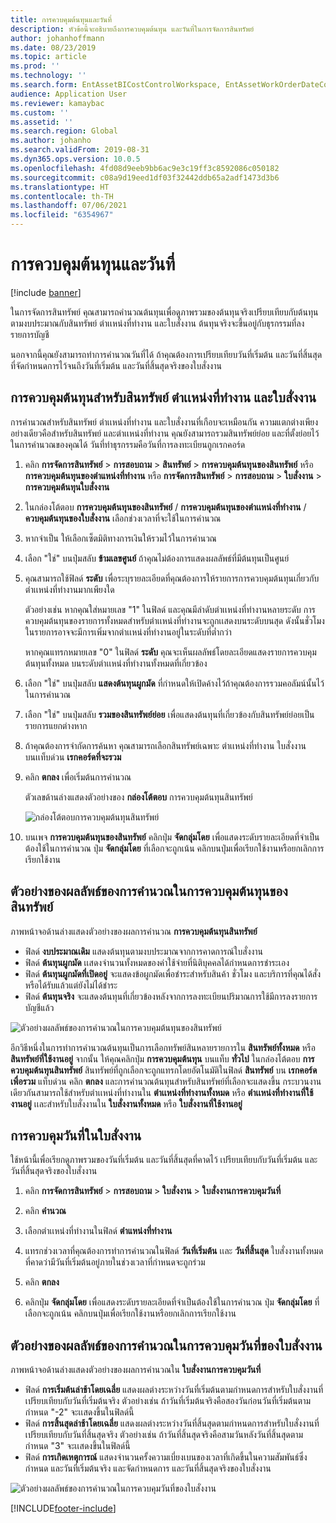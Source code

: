 ```yaml
---
title: การควบคุมต้นทุนและวันที่
description: หัวข้อนี้จะอธิบายถึงการควบคุมต้นทุน และวันที่ในการจัดการสินทรัพย์
author: johanhoffmann
ms.date: 08/23/2019
ms.topic: article
ms.prod: ''
ms.technology: ''
ms.search.form: EntAssetBICostControlWorkspace, EntAssetWorkOrderDateControl, EntAssetWorkOrderForecastCostInfoPart, EntAssetMaintenanceCostTrans, EntAssetWorkOrderDateControlCalcDialog, EntAssetCostControl, EntAssetCostObjectCalendar, EntAssetWorkOrderCostInfoPart
audience: Application User
ms.reviewer: kamaybac
ms.custom: ''
ms.assetid: ''
ms.search.region: Global
ms.author: johanho
ms.search.validFrom: 2019-08-31
ms.dyn365.ops.version: 10.0.5
ms.openlocfilehash: 4fd08d9eeb9bb6ac9e3c19ff3c8592086c050182
ms.sourcegitcommit: c08a9d19eed1df03f32442ddb65a2adf1473d3b6
ms.translationtype: HT
ms.contentlocale: th-TH
ms.lasthandoff: 07/06/2021
ms.locfileid: "6354967"
---
```

# <a name="cost-and-date-control"></a>การควบคุมต้นทุนและวันที่

[!include [banner](../../includes/banner.md)]

ในการจัดการสินทรัพย์ คุณสามารถคำนวณต้นทุนเพื่อดูภาพรวมของต้นทุนจริงเปรียบเทียบกับต้นทุนตามงบประมาณกับสินทรัพย์ ตำเเหน่งที่ทำงาน และใบสั่งงาน ต้นทุนจริงจะขึ้นอยู่กับธุรกรรมที่ลงรายการบัญชี

นอกจากนี้คุณยังสามารถทำการคำนวณวันที่ได้ ถ้าคุณต้องการเปรียบเทียบวันที่เริ่มต้น และวันที่สิ้นสุดที่จัดกำหนดการไว้จนถึงวันที่เริ่มต้น และวันที่สิ้นสุดจริงของใบสั่งงาน

## <a name="cost-control-for-assets-functional-locations-and-work-orders"></a>การควบคุมต้นทุนสำหรับสินทรัพย์ ตำเเหน่งที่ทำงาน และใบสั่งงาน

การคำนวณสำหรับสินทรัพย์ ตำเเหน่งที่ทำงาน และใบสั่งงานที่เกือบจะเหมือนกัน ความแตกต่างเพียงอย่างเดียวคือสำหรับสินทรัพย์ และตำเเหน่งที่ทำงาน คุณยังสามารถรวมสินทรัพย์ย่อย และที่ตั้งย่อยไว้ในการคำนวณของคุณได้ วันที่ทำธุรกรรมคือวันที่การลงทะเบียนถูกเรกคอร์ด

1. คลิก **การจัดการสินทรัพย์** > **การสอบถาม** > **สินทรัพย์** > **การควบคุมต้นทุนของสินทรัพย์** หรือ **การควบคุมต้นทุนของตำแหน่งที่ทำงาน** หรือ **การจัดการสินทรัพย์** > **การสอบถาม** > **ใบสั่งงาน** > **การควบคุมต้นทุนใบสั่งงาน**

2. ในกล่องโต้ตอบ **การควบคุมต้นทุนของสินทรัพย์** / **การควบคุมต้นทุนของตำเเหน่งที่ทำงาน** / **ควบคุมต้นทุนของใบสั่งงาน** เลือกช่วงเวลาที่จะใช้ในการคำนวณ

3. หากจำเป็น ให้เลือกเซ็ตมิติทางการเงินให้รวมไว้ในการคำนวณ

4. เลือก "ใช่" บนปุ่มสลับ **ข้ามเลขศูนย์** ถ้าคุณไม่ต้องการแสดงผลลัพธ์ที่มีต้นทุนเป็นศูนย์

5. คุณสามารถใช้ฟิลด์ **ระดับ** เพื่อระบุรายละเอียดที่คุณต้องการให้รายการการควบคุมต้นทุนเกี่ยวกับตำเเหน่งที่ทำงานมากเพียงใด 

    ตัวอย่างเช่น หากคุณใส่หมายเลข "1" ในฟิลด์ และคุณมีลำดับตำเเหน่งที่ทำงานหลายระดับ การควบคุมต้นทุนของรายการทั้งหมดสำหรับตำเเหน่งที่ทำงานจะถูกเเสดงบนระดับบนสุด ดังนั้นชั่วโมงในรายการอาจจะมีการเพิ่มจากตำเเหน่งที่ทำงานอยู่ในระดับที่ต่ำกว่า

    หากคุณแทรกหมายเลข "0" ในฟิลด์ **ระดับ** คุณจะเห็นผลลัพธ์โดยละเอียดแสดงรายการควบคุมต้นทุนทั้งหมด บนระดับตำเเหน่งที่ทำงานทั้งหมดที่เกี่ยวข้อง

6. เลือก "ใช่" บนปุ่มสลับ **แสดงต้นทุนผูกมัด** ที่กำหนดให้เปิดค้างไว้ถ้าคุณต้องการรวมคอลัมน์นั้นไว้ในการคำนวณ

7. เลือก "ใช่" บนปุ่มสลับ **รวมของสินทรัพย์ย่อย** เพื่อแสดงต้นทุนที่เกี่ยวข้องกับสินทรัพย์ย่อยเป็นรายการแยกต่างหาก

8. ถ้าคุณต้องการจำกัดการค้นหา คุณสามารถเลือกสินทรัพย์เฉพาะ ตำเเหน่งที่ทำงาน ใบสั่งงาน บนเเท็บด่วน **เรกคอร์ดที่จะรวม**

9. คลิก **ตกลง** เพื่อเริ่มต้นการคำนวณ

    ตัวเลขด้านล่างแสดงตัวอย่างของ **กล่องโต้ตอบ** การควบคุมต้นทุนสินทรัพย์

    ![กล่องโต้ตอบการควบคุมต้นทุนสินทรัพย์](media/01-controlling-and-reporting.png)

10. บนเพจ **การควบคุมต้นทุนของสินทรัพย์** คลิกปุ่ม **จัดกลุ่มโดย** เพื่อแสดงระดับรายละเอียดที่จำเป็นต้องใช้ในการคำนวณ ปุ่ม **จัดกลุ่มโดย** ที่เลือกจะถูกเน้น คลิกบนปุ่มเพื่อเรียกใช้งานหรือยกเลิกการเรียกใช้งาน

## <a name="example-of-calculation-results-in-asset-cost-control"></a>ตัวอย่างของผลลัพธ์ของการคำนวณในการควบคุมต้นทุนของสินทรัพย์

ภาพหน้าจอด้านล่างแสดงตัวอย่างของผลการคำนวณ **การควบคุมต้นทุนสินทรัพย์**

- ฟิลด์ **งบประมาณเดิม** แสดงต้นทุนตามงบประมาณจากการคาดการณ์ใบสั่งงาน 
- ฟิลด์ **ต้นทุนผูกมัด** เเสดงจำนวนทั้งหมดของค่าใช้จ่ายที่นิติบุคคลได้กำหนดการชำระเอง 
- ฟิลด์ **ต้นทุนผูกมัดที่เปิดอยู่** จะแสดงข้อผูกมัดเพื่อชำระสำหรับสินค้า ชั่วโมง และบริการที่คุณได้สั่งหรือได้รับแล้วแต่ยังไม่ได้ชำระ 
- ฟิลด์ **ต้นทุนจริง** จะแสดงต้นทุนที่เกี่ยวข้องหลังจากการลงทะเบียนปริมาณการใช้มีการลงรายการบัญชีแล้ว

![ตัวอย่างผลลัพธ์ของการคำนวณในการควบคุมต้นทุนของสินทรัพย์](media/02-controlling-and-reporting.png)

อีกวิธีหนึ่งในการทำการคำนวณต้นทุนเป็นการเลือกทรัพย์สินหลายรายการใน **สินทรัพย์ทั้งหมด** หรือ **สินทรัพย์ที่ใช้งานอยู่** จากนั้น ให้คุณคลิกปุ่ม **การควบคุมต้นทุน** บนแท็บ **ทั่วไป** ในกล่องโต้ตอบ **การควบคุมต้นทุนสินทรัพย์** สินทรัพย์ที่ถูกเลือกจะถูกแทรกโดยอัตโนมัติในฟิลด์ **สินทรัพย์** บน **เรกคอร์ดเพื่อรวม** แท็บด่วน คลิก **ตกลง** และการคำนวณต้นทุนสำหรับสินทรัพย์ที่เลือกจะแสดงขึ้น กระบวนงานเดียวกันสามารถใช้สำหรับตำเเหน่งที่ทำงานใน **ตำเเหน่งที่ทำงานทั้งหมด** หรือ **ตำเเหน่งที่ทำงานที่ใช้งานอยู่** เเละสำหรับใบสั่งงานใน **ใบสั่งงานทั้งหมด** หรือ **ใบสั่งงานที่ใช้งานอยู่**

## <a name="work-order-date-control"></a>การควบคุมวันที่ในใบสั่งงาน

ใช้หน้านี้เพื่อเรียกดูภาพรวมของวันที่เริ่มต้น และวันที่สิ้นสุดที่คาดไว้ เปรียบเทียบกับวันที่เริ่มต้น และวันที่สิ้นสุดจริงของใบสั่งงาน

1. คลิก **การจัดการสินทรัพย์** > **การสอบถาม** > **ใบสั่งงาน** > **ใบสั่งงานการควบคุมวันที่**

2. คลิก **คำนวณ**

3. เลือกตำเเหน่งที่ทำงานในฟิลด์ **ตำแหน่งที่ทำงาน** 

4. แทรกช่วงเวลาที่คุณต้องการทำการคำนวณในฟิลด์ **วันที่เริ่มต้น** เเละ **วันที่สิ้นสุด** ใบสั่งงานทั้งหมดที่คาดว่ามีวันที่เริ่มต้นอยู่ภายในช่วงเวลาที่กำหนดจะถูกร่วม

5. คลิก **ตกลง**

6. คลิกปุ่ม **จัดกลุ่มโดย** เพื่อแสดงระดับรายละเอียดที่จำเป็นต้องใช้ในการคำนวณ ปุ่ม **จัดกลุ่มโดย** ที่เลือกจะถูกเน้น คลิกบนปุ่มเพื่อเรียกใช้งานหรือยกเลิกการเรียกใช้งาน

## <a name="example-of-calculation-results-in-work-order-date-control"></a>ตัวอย่างของผลลัพธ์ของการคำนวณในการควบคุมวันที่ของใบสั่งงาน

ภาพหน้าจอด้านล่างแสดงตัวอย่างของผลการคำนวณใน **ใบสั่งงานการควบคุมวันที่**

- ฟิลด์ **การเริ่มต้นล่าช้าโดยเฉลี่ย** แสดงผลต่างระหว่างวันที่เริ่มต้นตามกำหนดการสำหรับใบสั่งงานที่เปรียบเทียบกับวันที่เริ่มต้นจริง ตัวอย่างเช่น ถ้าวันที่เริ่มต้นจริงคือสองวันก่อนวันที่เริ่มต้นตามกำหนด "-2" จะเเสดงขึ้นในฟิลด์นี้  
- ฟิลด์ **การสิ้นสุดล่าช้าโดยเฉลี่ย** แสดงผลต่างระหว่างวันที่สิ้นสุดตามกำหนดการสำหรับใบสั่งงานที่เปรียบเทียบกับวันที่สิ้นสุดจริง ตัวอย่างเช่น ถ้าวันที่สิ้นสุดจริงคือสามวันหลังวันที่สิ้นสุดตามกำหนด "3" จะเเสดงขึ้นในฟิลด์นี้  
- ฟิลด์ **การเกิดเหตุการณ์** แสดงจำนวนครั้งความเบี่ยงเบนของเวลาที่เกิดขึ้นในความสัมพันธ์ซึ่งกำหนด และวันที่เริ่มต้นจริง และจัดกำหนดการ และวันที่สิ้นสุดจริงของใบสั่งงาน

![ตัวอย่างผลลัพธ์ของการคำนวณในการควบคุมวันที่ของใบสั่งงาน](media/03-controlling-and-reporting.png)




[!INCLUDE[footer-include](../../../includes/footer-banner.md)]